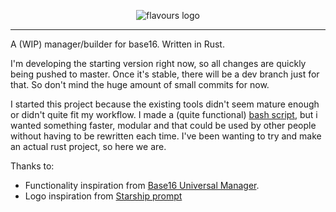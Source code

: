 <p align="center">
  <img src="https://raw.githubusercontent.com/Misterio77/flavours/master/logo.svg" alt="flavours logo"/>
</p>

---

A (WIP) manager/builder for base16. Written in Rust.

I'm developing the starting version right now, so all changes are quickly being pushed to master. Once it's stable, there will be a dev branch just for that. So don't mind the huge amount of small commits for now.

I started this project because the existing tools didn't seem mature enough or didn't quite fit my workflow.
I made a (quite functional) [bash script](https://gist.github.com/Misterio77/925243bdf3e7ce1f23654507e5326f7a), but i wanted something faster, modular and that could be used by other people without having to be rewritten each time. I've been wanting to try and make an actual rust project, so here we are.

Thanks to:
- Functionality inspiration from [Base16 Universal Manager](https://github.com/pinpox/base16-universal-manager).
- Logo inspiration from [Starship prompt](https://starship.rs)
